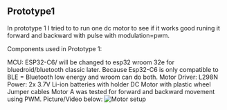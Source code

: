 
## Prototype1
In prototype 1 I tried to to run one dc motor to see if it works good runing it forward and backward with pulse with modulation=pwm.

Components used in Prototype 1:

MCU: ESP32-C6/ will be changed to esp32 wroom 32e for bluedroid/bluetooth classic later. Because Esp32-C6 is only compatible to BLE = Bluetooth low energy and wroom can do both.
Motor Driver: L298N
Power: 2x 3.7V Li-ion batteries with holder
DC Motor with plastic wheel
Jumper cables
Motor A was tested for forward and backward movement using PWM.
Picture/Video below:
![Motor setup](https://github.com/user-attachments/assets/0f29f549-6c30-4501-aa57-32d214b5d122)



